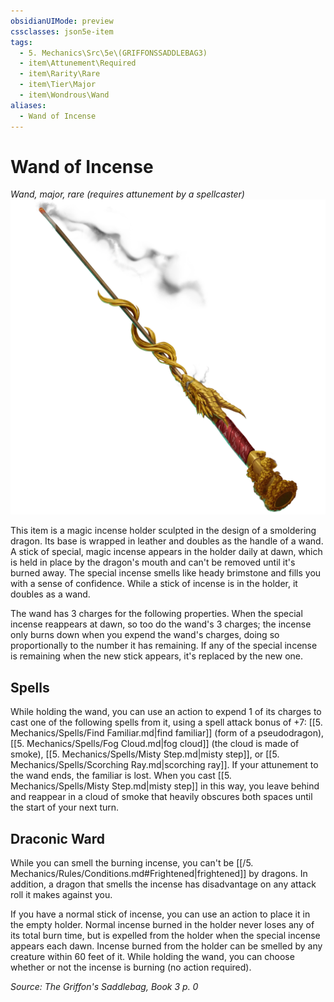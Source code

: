 ```yaml
---
obsidianUIMode: preview
cssclasses: json5e-item
tags:
  - 5. Mechanics\Src\5e\(GRIFFONSSADDLEBAG3)
  - item\Attunement\Required
  - item\Rarity\Rare
  - item\Tier\Major
  - item\Wondrous\Wand
aliases:
  - Wand of Incense
---
```

# Wand of Incense
*Wand, major, rare (requires attunement by a spellcaster)*  
![](https://raw.githubusercontent.com/TheGiddyLimit/homebrew-img/main/img/GriffonsSaddlebag3/Wand-of-Incense.webp#right)  


This item is a magic incense holder sculpted in the design of a smoldering dragon. Its base is wrapped in leather and doubles as the handle of a wand. A stick of special, magic incense appears in the holder daily at dawn, which is held in place by the dragon's mouth and can't be removed until it's burned away. The special incense smells like heady brimstone and fills you with a sense of confidence. While a stick of incense is in the holder, it doubles as a wand.

The wand has 3 charges for the following properties. When the special incense reappears at dawn, so too do the wand's 3 charges; the incense only burns down when you expend the wand's charges, doing so proportionally to the number it has remaining. If any of the special incense is remaining when the new stick appears, it's replaced by the new one.

## Spells

While holding the wand, you can use an action to expend 1 of its charges to cast one of the following spells from it, using a spell attack bonus of +7: [[5. Mechanics/Spells/Find Familiar.md\|find familiar]] (form of a pseudodragon), [[5. Mechanics/Spells/Fog Cloud.md\|fog cloud]] (the cloud is made of smoke), [[5. Mechanics/Spells/Misty Step.md\|misty step]], or [[5. Mechanics/Spells/Scorching Ray.md\|scorching ray]]. If your attunement to the wand ends, the familiar is lost. When you cast [[5. Mechanics/Spells/Misty Step.md\|misty step]] in this way, you leave behind and reappear in a cloud of smoke that heavily obscures both spaces until the start of your next turn.

## Draconic Ward

While you can smell the burning incense, you can't be [[/5. Mechanics/Rules/Conditions.md#Frightened\|frightened]] by dragons. In addition, a dragon that smells the incense has disadvantage on any attack roll it makes against you.

If you have a normal stick of incense, you can use an action to place it in the empty holder. Normal incense burned in the holder never loses any of its total burn time, but is expelled from the holder when the special incense appears each dawn. Incense burned from the holder can be smelled by any creature within 60 feet of it. While holding the wand, you can choose whether or not the incense is burning (no action required).

*Source: The Griffon's Saddlebag, Book 3 p. 0*
